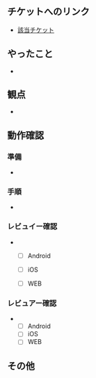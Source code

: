 ## チケットへのリンク
<!-- チケットの番号を追加(PR-チケット番号) -->
- [該当チケット](https://proute.atlassian.net/browse/PR-)

## やったこと
<!-- 作業内容の概要を書く -->
- 

## 観点
<!-- レビュアーに重点的に見てほしい観点を書く -->
- 

## 動作確認
### 準備
<!-- 動作確認のために事前に準備が必要な場合は手順を書く -->
- 

### 手順
<!-- 動作確認の手順を書く -->
- 

### レビュイー確認
<!-- 動作確認内容を書く -->
- 
  - [ ] Android
  - [ ] iOS
  - [ ] WEB


### レビュアー確認
<!-- 動作確認内容を書く -->
- 
  - [ ] Android
  - [ ] iOS
  - [ ] WEB

## その他
<!-- 自由フォーマット -->
